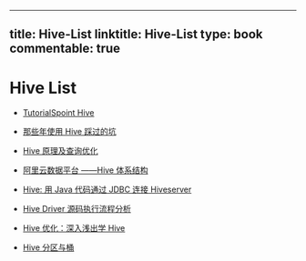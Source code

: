
---
title: Hive-List
linktitle: Hive-List
type: book
commentable: true
---

# Hive List

- [TutorialSpoint Hive](http://www.tutorialspoint.com/hive)

- [那些年使用 Hive 踩过的坑](https://yq.aliyun.com/articles/30988)

- [Hive 原理及查询优化](http://mp.weixin.qq.com/s?__biz=MzI2MjE0MDUzNg==&mid=2652914310&idx=1&sn=4990335f0ec177c5e51af9a659f3aabe&scene=21#wechat_redirect)

- [阿里云数据平台 ——Hive 体系结构](http://blog.csdn.net/zhoudaxia/article/details/8855937)

- [Hive: 用 Java 代码通过 JDBC 连接 Hiveserver](http://blog.csdn.net/wypblog/article/details/17390333)

- [Hive Driver 源码执行流程分析](https://segmentfault.com/a/1190000002774731)

- [Hive 优化：深入浅出学 Hive](http://sishuok.com/forum/blogPost/list/0/6229.html)

- [Hive 分区与桶](http://www.uml.org.cn/sjjmck/201508314.asp)

    